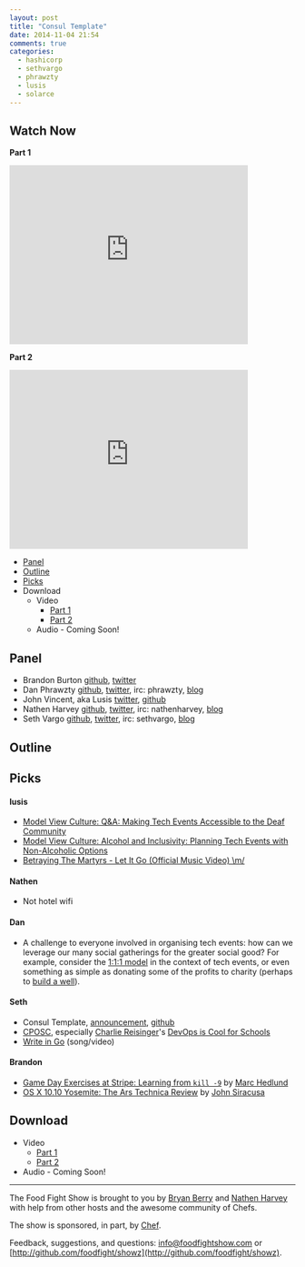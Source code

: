 ```yaml
---
layout: post
title: "Consul Template"
date: 2014-11-04 21:54
comments: true
categories:
  - hashicorp
  - sethvargo
  - phrawzty
  - lusis
  - solarce
---
```


Watch Now
---------

**Part 1**
<iframe width="420" height="315" src="http://www.youtube.com/embed/_0tULKMoiCA" frameborder="0" allowfullscreen></iframe>

**Part 2**
<iframe width="420" height="315" src="http://www.youtube.com/embed/1NWzF4TTQnU" frameborder="0" allowfullscreen></iframe>

* [Panel](http://foodfightshow.org/2014/11/consul-template.html#panel)
* [Outline](http://foodfightshow.org/2014/11/consul-template.html#outline)
* [Picks](http://foodfightshow.org/2014/11/consul-template.html#picks)
* Download
  * Video
    * [Part 1](https://www.youtube.com/watch?v=_0tULKMoiCA)
    * [Part 2](https://www.youtube.com/watch?v=1NWzF4TTQnU)
  * Audio - Coming Soon!


Panel<a name="panel"></a>
-----
* Brandon Burton [github](http://github.com/solarce), [twitter](https://twitter.com/solarce)
* Dan Phrawzty [github](https://github.com/phrawzty), [twitter](https://twitter.com/phrawzty), irc: phrawzty, [blog](https://www.dark.ca/)
* John Vincent, aka Lusis [twitter](https://twitter.com/#!/lusis), [github](https://github.com/lusis)
* Nathen Harvey [github](http://github.com/nathenharvey), [twitter](http://twitter.com/nathenharvey), irc: nathenharvey, [blog](http://nathenharvey.com)
* Seth Vargo [github](https://github.com/sethvargo), [twitter](https:/twitter.com/sethvargo), irc: sethvargo, [blog](https://sethvargo.com)


Outline<a name="outline"></a>
-------

Picks<a name="picks"></a>
-----

#### lusis  

- [Model View Culture: Q&A: Making Tech Events Accessible to the Deaf Community](https://modelviewculture.com/pieces/qa-making-tech-events-accessible-to-the-deaf-community)
- [Model View Culture: Alcohol and Inclusivity: Planning Tech Events with Non-Alcoholic Options](https://modelviewculture.com/pieces/alcohol-and-inclusivity-planning-tech-events-with-non-alcoholic-options)
- [Betraying The Martyrs - Let It Go (Official Music Video) \m/](https://www.youtube.com/watch?v=HtkGluLhnGU)

#### Nathen
- Not hotel wifi

#### Dan
- A challenge to everyone involved in organising tech events: how can we leverage our many social gatherings for the greater social good?  For example, consider the [1:1:1 model](http://www.salesforcefoundation.org/about-us/sharethemodel/) in the context of tech events, or even something as simple as donating some of the profits to charity (perhaps to [build a well](http://mindweather.com/2014/09/18/how-devopsdays-nyc-built-a-well-for-a-village-in-cambodia-a-devopswater-update/)).

#### Seth
- Consul Template, [announcement](https://www.hashicorp.com/blog/introducing-consul-template.html), [github](https://github.com/hashicorp/consul-template)
- [CPOSC](http://cposc.org), especially [Charlie Reisinger](https://twitter.com/charlie3)'s [DevOps is Cool for Schools](http://lanyrd.com/2014/cposc/sdfpwm/)
- [Write in Go](https://www.youtube.com/watch?v=LJvEIjRBSDA) (song/video)

#### Brandon
- [Game Day Exercises at Stripe:
Learning from `kill -9`](https://stripe.com/blog/game-day-exercises-at-stripe) by [Marc Hedlund](https://twitter.com/marcprecipice)
- [OS X 10.10 Yosemite: The Ars Technica Review](http://arstechnica.com/apple/2014/10/os-x-10-10/) by [John Siracusa ](https://twitter.com/Siracusa)

Download
--------
* Video
  * [Part 1](https://www.youtube.com/watch?v=_0tULKMoiCA)
  * [Part 2](https://www.youtube.com/watch?v=1NWzF4TTQnU)
* Audio - Coming Soon!

<hr />

The Food Fight Show is brought to you by [Bryan Berry](https://twitter.com/bryanwb) and [Nathen Harvey](https://twitter.com/nathenharvey) with help from other hosts and the awesome community of Chefs.

The show is sponsored, in part, by [Chef](http://www.getchef.com).

Feedback, suggestions, and questions:  [info@foodfightshow.com](mailto:info@foodfightshow.com) or  [http://github.com/foodfight/showz](http://github.com/foodfight/showz).
